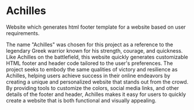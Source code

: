 # Achilles
Website which generates html footer template for a website based on user requirements.


The name "Achilles" was chosen for this project as a reference to the legendary Greek warrior known for his strength, courage, and quickness. Like Achilles on the battlefield, this website quickly generates customizable HTML footer and header code tailored to the user's preferences. The project seeks to embody the same qualities of victory and resilience as Achilles, helping users achieve success in their online endeavors by creating a unique and personalized website that stands out from the crowd. By providing tools to customize the colors, social media links, and other details of the footer and header, Achilles makes it easy for users to quickly create a website that is both functional and visually appealing.
